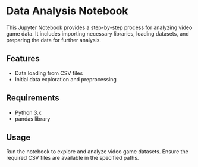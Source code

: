 # Data Analysis Notebook

This Jupyter Notebook provides a step-by-step process for analyzing video game data. It includes importing necessary libraries, loading datasets, and preparing the data for further analysis. 

## Features
- Data loading from CSV files
- Initial data exploration and preprocessing

## Requirements
- Python 3.x
- pandas library

## Usage
Run the notebook to explore and analyze video game datasets. Ensure the required CSV files are available in the specified paths.

